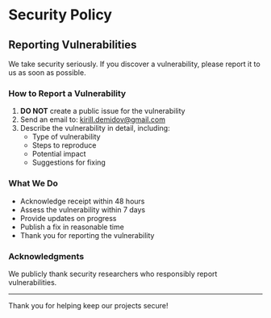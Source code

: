 # Security Policy

## Reporting Vulnerabilities

We take security seriously. If you discover a vulnerability, please report it to us as soon as possible.

### How to Report a Vulnerability

1. **DO NOT** create a public issue for the vulnerability
2. Send an email to: kirill.demidov@gmail.com
3. Describe the vulnerability in detail, including:
   - Type of vulnerability
   - Steps to reproduce
   - Potential impact
   - Suggestions for fixing

### What We Do

- Acknowledge receipt within 48 hours
- Assess the vulnerability within 7 days
- Provide updates on progress
- Publish a fix in reasonable time
- Thank you for reporting the vulnerability

### Acknowledgments

We publicly thank security researchers who responsibly report vulnerabilities.

---

Thank you for helping keep our projects secure!

